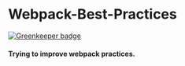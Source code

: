 # Webpack-Best-Practices

[![Greenkeeper badge](https://badges.greenkeeper.io/SatioO/React-Practices.svg)](https://greenkeeper.io/)

#### Trying to improve webpack practices.

